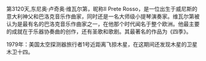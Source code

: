 第3120天,东尼奥·卢奇奥·维瓦尔第，昵称Il Prete Rosso，是一位出生于威尼斯的意大利神父和巴洛克音乐作曲家，同时还是一名大师级小提琴演奏家。维瓦尔第被认为是最有名的巴洛克音乐作曲家之一，在他那个时代闻名于整个欧洲。他最主要的成就在于乐器协奏曲的创作，还有圣歌和歌剧。其最著名的作品为《四季》。

1979年：美国太空探测器旅行者1号近距离飞掠木星，在这期间还发现木星的卫星木卫十四。